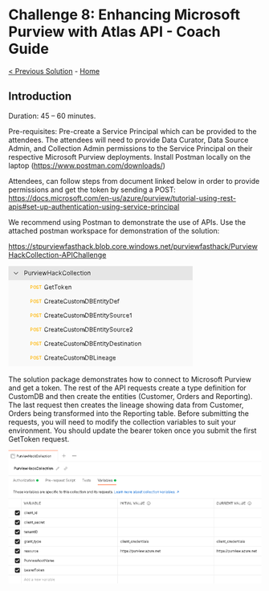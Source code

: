 # Challenge 8: Enhancing Microsoft Purview with Atlas API - Coach Guide

[< Previous Solution](./Solution7.md) - [Home](./README.md)


## Introduction

Duration: 45 – 60 minutes. 

Pre-requisites: Pre-create a Service Principal which can be provided to the attendees. The attendees will need to provide Data Curator, Data Source Admin, and Collection Admin permissions to the Service Principal on their respective Microsoft Purview deployments. 
Install Postman locally on the laptop (https://www.postman.com/downloads/)

Attendees, can follow steps from document linked below in order to provide permissions and get the token by sending a POST:
https://docs.microsoft.com/en-us/azure/purview/tutorial-using-rest-apis#set-up-authentication-using-service-principal

We recommend using Postman to demonstrate the use of APIs. Use the attached postman workspace for demonstration of the solution: 

https://stpurviewfasthack.blob.core.windows.net/purviewfasthack/PurviewHackCollection-APIChallenge  

![screenshot](./screenshotChallenge81.png)

The solution package demonstrates how to connect to Microsoft Purview and get a token. The rest of the API requests create a type definition for CustomDB and then create the entities (Customer, Orders and Reporting). The last request then creates the lineage showing data from Customer, Orders being transformed into the Reporting table.
Before submitting the requests, you will need to modify the collection variables to suit your environment. You should update the bearer token once you submit the first GetToken request.


![screenshot](./screenshotChallenge82.png)
